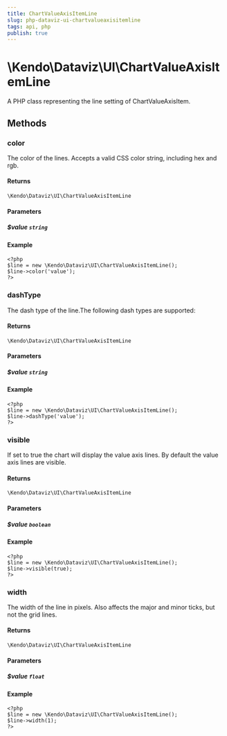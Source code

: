 ```yaml
---
title: ChartValueAxisItemLine
slug: php-dataviz-ui-chartvalueaxisitemline
tags: api, php
publish: true
---
```


# \Kendo\Dataviz\UI\ChartValueAxisItemLine

A PHP class representing the line setting of ChartValueAxisItem.


## Methods

### color
The color of the lines. Accepts a valid CSS color string, including hex and rgb.

#### Returns
`\Kendo\Dataviz\UI\ChartValueAxisItemLine`

#### Parameters

##### $value `string`



#### Example 
    <?php
    $line = new \Kendo\Dataviz\UI\ChartValueAxisItemLine();
    $line->color('value');
    ?>

### dashType
The dash type of the line.The following dash types are supported:

#### Returns
`\Kendo\Dataviz\UI\ChartValueAxisItemLine`

#### Parameters

##### $value `string`



#### Example 
    <?php
    $line = new \Kendo\Dataviz\UI\ChartValueAxisItemLine();
    $line->dashType('value');
    ?>

### visible
If set to true the chart will display the value axis lines. By default the value axis lines are visible.

#### Returns
`\Kendo\Dataviz\UI\ChartValueAxisItemLine`

#### Parameters

##### $value `boolean`



#### Example 
    <?php
    $line = new \Kendo\Dataviz\UI\ChartValueAxisItemLine();
    $line->visible(true);
    ?>

### width
The width of the line in pixels. Also affects the major and minor ticks, but not the grid lines.

#### Returns
`\Kendo\Dataviz\UI\ChartValueAxisItemLine`

#### Parameters

##### $value `float`



#### Example 
    <?php
    $line = new \Kendo\Dataviz\UI\ChartValueAxisItemLine();
    $line->width(1);
    ?>

 
